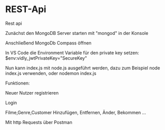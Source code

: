 # REST-Api
Rest api 

Zunächst den MongoDB Server starten mit "mongod" in der Konsole

Anschließend MongoDb Compass öffnen

In VS Code die Environment Variable für den private key setzen: $env:vidly_jwtPrivateKey="SecureKey"


Nun kann index.js mit node.js ausgeführt werden, dazu zum Beispiel node index.js verwenden, oder nodemon index.js


Funktionen:

Neuer Nutzer registrieren

Login

Filme,Genre,Customer Hinzufügen, Entfernen, Änder, Bekommen ...

Mit http Requests über Postman
